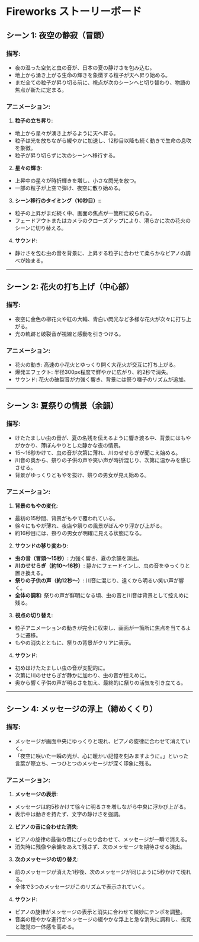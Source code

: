 # Fireworks ストーリーボード

## シーン 1: 夜空の静寂（冒頭）
### 描写:
- 夜の湿った空気と虫の音が、日本の夏の静けさを包み込む。
- 地上から湧き上がる生命の輝きを象徴する粒子が天へ昇り始める。
- まだ全ての粒子が昇り切る前に、視点が次のシーンへと切り替わり、物語の焦点が新たに定まる。

### アニメーション:
1. **粒子の立ち昇り**:
- 地上から星々が湧き上がるように天へ昇る。
- 粒子は光を放ちながら緩やかに加速し、12秒目以降も続く動きで生命の息吹を象徴。
- 粒子が昇り切らずに次のシーンへ移行する。
2. **星々の輝き**:
- 上昇中の星々が時折輝きを増し、小さな閃光を放つ。
- 一部の粒子が上空で弾け、夜空に散り始める。
3. **シーン移行のタイミング（10秒目）:**:
- 粒子の上昇がまだ続く中、画面の焦点が一箇所に絞られる。
- フェードアウトまたはカメラのクローズアップにより、滑らかに次の花火のシーンに切り替える。
4. **サウンド**:
- 静けさを包む虫の音を背景に、上昇する粒子に合わせて柔らかなピアノの調べが始まる。

---

## シーン 2: 花火の打ち上げ（中心部）
### 描写:
- 夜空に金色の柳花火や紅の大輪、青白い閃光など多様な花火が次々に打ち上がる。
- 光の軌跡と破裂音が視線と感動を引きつける。

### アニメーション:
- 花火の動き: 高速の小花火とゆっくり開く大花火が交互に打ち上がる。
- 爆発エフェクト: 半径300px程度で鮮やかに広がり、約2秒で消失。
- サウンド: 花火の破裂音が力強く響き、背景には祭り囃子のリズムが追加。

---

## シーン 3: 夏祭りの情景（余韻）
### 描写:
- けたたましい虫の音が、夏の名残を伝えるように響き渡る中、背景にはもやがかかり、薄ぼんやりとした静かな夜の情景。
- 15〜16秒かけて、虫の音が次第に薄れ、川のせせらぎが聞こえ始める。
- 川音の奥から、祭りの子供の声や笑い声が時折混じり、次第に温かみを感じさせる。
- 背景がゆっくりともやを抜け、祭りの男女が見え始める。

### アニメーション:
1. **背景のもやの変化**:
- 最初の15秒間、背景がもやで覆われている。
- 徐々にもやが薄れ、夜店や祭りの風景がぼんやり浮かび上がる。
- 約16秒目には、祭りの男女が明確に見える状態になる。
2. **サウンドの移り変わり**:
- **虫の音（冒頭〜15秒）**: 力強く響き、夏の余韻を演出。
- **川のせせらぎ（約10〜16秒）**: 静かにフェードインし、虫の音をゆっくりと置き換える。
- **祭りの子供の声（約12秒〜）**: 川音に混じり、遠くから明るい笑い声が響く。
- **全体の調和**: 祭りの声が鮮明になる頃、虫の音と川音は背景として控えめに残る。
3. **視点の切り替え**:
- 粒子アニメーションの動きが完全に収束し、画面が一箇所に焦点を当てるように遷移。
- もやの消失とともに、祭りの背景がクリアに表示。
4. **サウンド**:
- 初めはけたたましい虫の音が支配的に。
- 次第に川のせせらぎが静かに加わり、虫の音が控えめに。
- 奥から響く子供の声が明るさを加え、最終的に祭りの活気を引き立てる。

---

## シーン 4: メッセージの浮上（締めくくり）
### 描写:
- メッセージが画面中央にゆっくりと現れ、ピアノの旋律に合わせて消えていく。
- 「夜空に咲いた一瞬の光が、心に暖かい記憶を刻みますように。」といった言葉が際立ち、一つひとつのメッセージが深く印象に残る。

### アニメーション:
1. **メッセージの表示**:
- メッセージは約5秒かけて徐々に明るさを増しながら中央に浮かび上がる。
- 表示中は動きを持たず、文字の静けさを強調。
2. **ピアノの音に合わせた消失**:
- ピアノの旋律の最後の音にぴったり合わせて、メッセージが一瞬で消える。
- 消失時に残像や余韻をあえて残さず、次のメッセージを期待させる演出。
3. **次のメッセージの切り替え**:
- 前のメッセージが消えた1秒後、次のメッセージが同じように5秒かけて現れる。
- 全体で3つのメッセージがこのリズムで表示されていく。
4. **サウンド**:
- ピアノの旋律がメッセージの表示と消失に合わせて微妙にテンポを調整。
- 音楽の穏やかな進行がメッセージの緩やかな浮上と急な消失に調和し、視覚と聴覚の一体感を高める。

---

